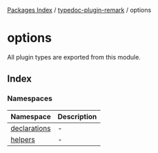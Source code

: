 [Packages Index](../../README.md) / [typedoc-plugin-remark](../README.md) / options

# options

All plugin types are exported from this module.

## Index

### Namespaces

| Namespace                                         | Description |
| ------------------------------------------------- | ----------- |
| [declarations](namespaces/declarations/README.md) | -           |
| [helpers](namespaces/helpers/README.md)           | -           |
